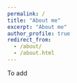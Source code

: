 ```yaml
---	
permalink: /	
title: "About me"	
excerpt: "About me"	
author_profile: true	
redirect_from: 	
  - /about/	
  - /about.html	
---
```

To add
